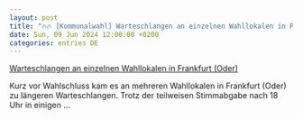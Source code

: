 ```yaml
---
layout: post
title: "🔥🔥 [Kommunalwahl] Warteschlangen an einzelnen Wahllokalen in Frankfurt (Oder)"
date: Sun, 09 Jun 2024 12:00:00 +0200
categories: entries DE
---
```

[Warteschlangen an einzelnen Wahllokalen in Frankfurt (Oder)](https://www.rbb24.de/politik/wahl/kommunalwahlen/2024/Frankfurt-oder-warteschlangen-kommunalwahl-europawahl-schlangen.html)

Kurz vor Wahlschluss kam es an mehreren Wahllokalen in Frankfurt (Oder) zu längeren Warteschlangen. Trotz der teilweisen Stimmabgabe nach 18 Uhr in einigen ...

